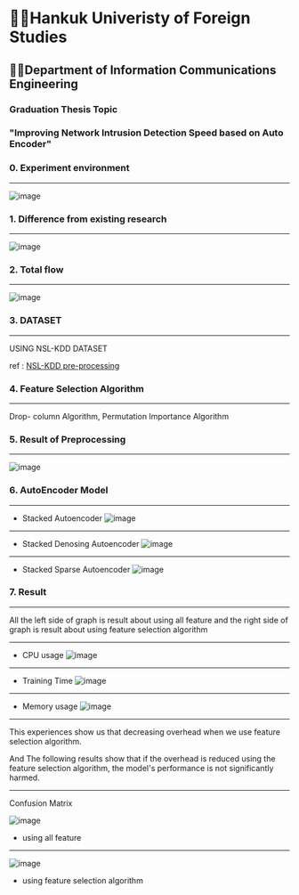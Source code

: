 # 👨‍🎓Hankuk Univeristy of Foreign Studies

## 🧑‍💻Department of Information Communications Engineering



### Graduation Thesis Topic 
### "Improving Network Intrusion Detection Speed based on Auto Encoder"

### 0. Experiment environment
****
![image](https://github.com/0su1327/Graduation_Thesis/assets/81498362/a2c15605-c99f-48a7-b42f-c3da025a57b6)


### 1. Difference from existing research
   ****
![image](https://github.com/0su1327/Graduation_Thesis/assets/81498362/47ef6a0f-9bbf-4a2a-b6b9-9c97ce8dec53)


### 2. Total flow
****
![image](https://github.com/0su1327/Graduation_Thesis/assets/81498362/190d9c20-4feb-42bd-a0cb-ba2a907220cb)


### 3. DATASET
****
   USING NSL-KDD DATASET 

   ref : <a href = https://discuss.pytorch.org/t/pre-processing-on-nsl-kdd-dataset/80995>NSL-KDD pre-processing</a>


### 4. Feature Selection Algorithm
****
   Drop- column Algorithm, Permutation Importance Algorithm 


### 5. Result of Preprocessing
****
   ![image](https://github.com/0su1327/Graduation_Thesis/assets/81498362/fd548e5e-9345-48fd-a339-610643ec54a3)


### 6. AutoEncoder Model
****
   - <bord>Stacked Autoencoder</bord>
     ![image](https://github.com/0su1327/Graduation_Thesis/assets/81498362/ae081200-4deb-4ecc-8bf0-f55c94626e1b)

****
   - Stacked Denosing Autoencoder
     ![image](https://github.com/0su1327/Graduation_Thesis/assets/81498362/0ff99527-7990-4621-a3fb-a09c09247b95)

****
   - Stacked Sparse Autoencoder
     ![image](https://github.com/0su1327/Graduation_Thesis/assets/81498362/b507bcec-e910-4d40-8fe8-26b7557b98a0)


### 7. Result
****
   All the left side of graph is result about using all feature and the right side of graph is result about using feature selection algorithm
   ****
  - CPU usage
    ![image](https://github.com/0su1327/Graduation_Thesis/assets/81498362/ba7973f6-81cc-449c-b778-d2e84e2f0e45)

 ****
 - Training Time
   ![image](https://github.com/0su1327/Graduation_Thesis/assets/81498362/bdf4bd3c-5655-4d70-9404-ec20d1942d65)

****
 - Memory usage
   ![image](https://github.com/0su1327/Graduation_Thesis/assets/81498362/0febe8cb-698c-4590-aff8-acda7552b3f3)

****
This experiences show us that decreasing overhead when we use feature selection algorithm.

And The following results show that if the overhead is reduced using the feature selection algorithm, the model's performance is not significantly harmed.

****

Confusion Matrix

![image](https://github.com/0su1327/Graduation_Thesis/assets/81498362/ffa147d9-3908-4dfd-97d3-b9182c92feb0)
- using all feature

*****
![image](https://github.com/0su1327/Graduation_Thesis/assets/81498362/bffd815b-a7b8-440c-b84c-f047a6b3e76e)
- using feature selection algorithm
